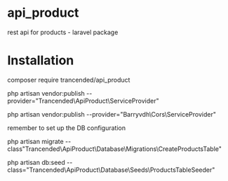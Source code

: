 # api_product
rest api for products - laravel package

# Installation
composer require trancended/api_product

php artisan vendor:publish --provider="Trancended\ApiProduct\ServiceProvider"

php artisan vendor:publish --provider="Barryvdh\Cors\ServiceProvider"

remember to set up the DB configuration

php artisan migrate --class"Trancended\ApiProduct\Database\Migrations\CreateProductsTable"

php artisan db:seed --class="Trancended\ApiProduct\Database\Seeds\ProductsTableSeeder"
